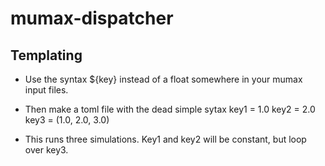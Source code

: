 # mumax-dispatcher

## Templating

  - Use the syntax ${key} instead of a float somewhere in your mumax input files.
  
  - Then make a toml file with the dead simple sytax
      key1 = 1.0
	  key2 = 2.0
	  key3 = (1.0, 2.0, 3.0)
	  
  - This runs three simulations. Key1 and key2 will be constant, but loop over key3.
  
  